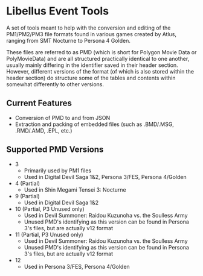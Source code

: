 # Libellus Event Tools
A set of tools meant to help with the conversion and editing of the PM1/PM2/PM3 file formats found in various games created by Atlus, ranging from SMT Nocturne to Persona 4 Golden.

These files are referred to as PMD (which is short for Polygon Movie Data or PolyMovieData) and are all structured practically identical to one another, usually mainly differing in the identifier saved in their header section. However, different versions of the format (of which is also stored within the header section) do structure some of the tables and contents within somewhat differently to other versions.

## Current Features
- Conversion of PMD to and from JSON
- Extraction and packing of embedded files (such as .BMD/.MSG, .RMD/.AMD, .EPL, etc.)

## Supported PMD Versions
- 3
  - Primarily used by PM1 files
  - Used in Digital Devil Saga 1&2, Persona 3/FES, Persona 4/Golden
- 4 (Partial)
  - Used in Shin Megami Tensei 3: Nocturne
- 9 (Partial)
  - Used in Digital Devil Saga 1&2
- 10 (Partial, P3 Unused only)
  - Used in Devil Summoner: Raidou Kuzunoha vs. the Soulless Army
  - Unused PMD's identifying as this version can be found in Persona 3's files, but are actually v12 format
- 11 (Partial, P3 Unused only)
  - Used in Devil Summoner: Raidou Kuzunoha vs. the Soulless Army
  - Unused PMD's identifying as this version can be found in Persona 3's files, but are actually v12 format
- 12
  - Used in Persona 3/FES, Persona 4/Golden
